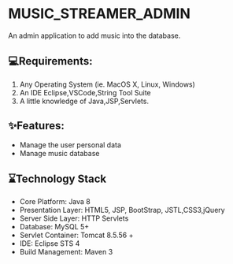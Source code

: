 # MUSIC_STREAMER_ADMIN

An admin application to add music into the database.

## 💻Requirements:
1. Any Operating System (ie. MacOS X, Linux, Windows)
2. An IDE Eclipse,VSCode,String Tool Suite
3. A little knowledge of Java,JSP,Servlets.

## ✨Features:
- Manage the user personal data
- Manage music database

## ⌛Technology Stack
- Core Platform: Java 8
- Presentation Layer: HTML5, JSP, BootStrap, JSTL,CSS3,jQuery
- Server Side Layer: HTTP Servlets
- Database: MySQL 5+
- Servlet Container: Tomcat 8.5.56 +
- IDE: Eclipse STS 4
- Build Management: Maven 3
